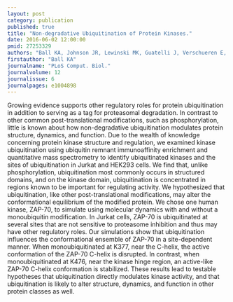 ```yaml
---
layout: post
category: publication
published: true
title: "Non-degradative Ubiquitination of Protein Kinases."
date: 2016-06-02 12:00:00
pmid: 27253329
authors: "Ball KA, Johnson JR, Lewinski MK, Guatelli J, Verschueren E, Krogan NJ, Jacobson MP"
firstauthor: "Ball KA"
journalname: "PLoS Comput. Biol."
journalvolume: 12
journalissue: 6
journalpages: e1004898
---
```


Growing evidence supports other regulatory roles for protein ubiquitination in addition to serving as a tag for proteasomal degradation. In contrast to other common post-translational modifications, such as phosphorylation, little is known about how non-degradative ubiquitination modulates protein structure, dynamics, and function. Due to the wealth of knowledge concerning protein kinase structure and regulation, we examined kinase ubiquitination using ubiquitin remnant immunoaffinity enrichment and quantitative mass spectrometry to identify ubiquitinated kinases and the sites of ubiquitination in Jurkat and HEK293 cells. We find that, unlike phosphorylation, ubiquitination most commonly occurs in structured domains, and on the kinase domain, ubiquitination is concentrated in regions known to be important for regulating activity. We hypothesized that ubiquitination, like other post-translational modifications, may alter the conformational equilibrium of the modified protein. We chose one human kinase, ZAP-70, to simulate using molecular dynamics with and without a monoubiquitin modification. In Jurkat cells, ZAP-70 is ubiquitinated at several sites that are not sensitive to proteasome inhibition and thus may have other regulatory roles. Our simulations show that ubiquitination influences the conformational ensemble of ZAP-70 in a site-dependent manner. When monoubiquitinated at K377, near the C-helix, the active conformation of the ZAP-70 C-helix is disrupted. In contrast, when monoubiquitinated at K476, near the kinase hinge region, an active-like ZAP-70 C-helix conformation is stabilized. These results lead to testable hypotheses that ubiquitination directly modulates kinase activity, and that ubiquitination is likely to alter structure, dynamics, and function in other protein classes as well.

